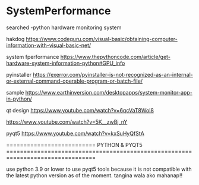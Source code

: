 # SystemPerformance
searched
-python hardware monitoring system


hakdog
https://www.codeguru.com/visual-basic/obtaining-computer-information-with-visual-basic-net/

system fperformance
https://www.thepythoncode.com/article/get-hardware-system-information-python#GPU_info

pyinstaller
https://exerror.com/pyinstaller-is-not-recognized-as-an-internal-or-external-command-operable-program-or-batch-file/

sample
https://www.earthinversion.com/desktopapps/system-monitor-app-in-python/

qt design
https://www.youtube.com/watch?v=6qcVaT8Wol8

https://www.youtube.com/watch?v=5K__zwBj_nY

pyqt5
https://www.youtube.com/watch?v=kxSuHyQfStA


==========================   PYTHON & PYQT5 ================================================================================



use python 3.9 or lower to use pyqt5 tools because it is not compatible with the latest python version as of the moment.
tangina wala ako mahanap!!
